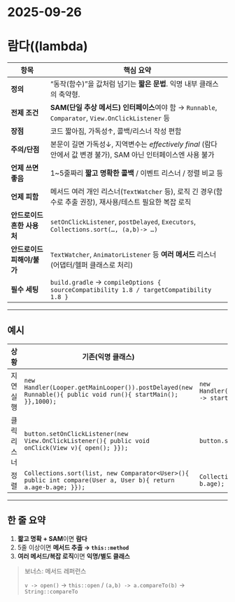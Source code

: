 # 2025-09-26

# 람다((lambda) 

| 항목 | 핵심 요약 |
| --- | --- |
| **정의** | “동작(함수)”을 값처럼 넘기는 **짧은 문법**. 익명 내부 클래스의 축약형. |
| **전제 조건** | **SAM(단일 추상 메서드) 인터페이스**여야 함 → `Runnable`, `Comparator`, `View.OnClickListener` 등 |
| **장점** | 코드 짧아짐, 가독성↑, 콜백/리스너 작성 편함 |
| **주의/단점** | 본문이 길면 가독성↓, 지역변수는 *effectively final* (람다 안에서 값 변경 불가), SAM 아닌 인터페이스엔 사용 불가 |
| **언제 쓰면 좋음** | 1~5줄짜리 **짧고 명확한 콜백** / 이벤트 리스너 / 정렬 비교 등 |
| **언제 피함** | 메서드 여러 개인 리스너(`TextWatcher` 등), 로직 긴 경우(함수로 추출 권장), 재사용/테스트 필요한 복잡 로직 |
| **안드로이드 흔한 사용처** | `setOnClickListener`, `postDelayed`, `Executors`, `Collections.sort(…, (a,b)-> …)` |
| **안드로이드 피해야/불가** | `TextWatcher`, `AnimatorListener` 등 **여러 메서드** 리스너(어댑터/헬퍼 클래스로 처리) |
| **필수 세팅** | `build.gradle` → `compileOptions { sourceCompatibility 1.8 / targetCompatibility 1.8 }` |

---

## 예시

| 상황 | 기존(익명 클래스) | 람다 |
| --- | --- | --- |
| 지연 실행 | `new Handler(Looper.getMainLooper()).postDelayed(new Runnable(){ public void run(){ startMain(); }},1000);` | `new Handler(Looper.getMainLooper()).postDelayed(() -> startMain(), 1000);` |
| 클릭 리스너 | `button.setOnClickListener(new View.OnClickListener(){ public void onClick(View v){ open(); }});` | `button.setOnClickListener(v -> open());` |
| 정렬 | `Collections.sort(list, new Comparator<User>(){ public int compare(User a, User b){ return a.age-b.age; }});` | `Collections.sort(list, (a,b) -> a.age - b.age);` |

---

## 한 줄 요약

1. **짧고 명확 + SAM**이면 **람다** 
2. 5줄 이상이면 **메서드 추출 → `this::method`** 
3. **여러 메서드/복잡 로직**이면 **익명/별도 클래스** 

> 보너스: 메서드 레퍼런스
> 
> 
> `v -> open()` → `this::open` / `(a,b) -> a.compareTo(b)` → `String::compareTo`
>
